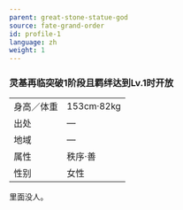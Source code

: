 ```yaml
---
parent: great-stone-statue-god
source: fate-grand-order
id: profile-1
language: zh
weight: 1
---
```


### 灵基再临突破1阶段且羁绊达到Lv.1时开放

<table>
  <tr><td>身高／体重</td><td>153cm·82kg</td></tr>
  <tr><td>出处</td><td>―</td></tr>
  <tr><td>地域</td><td>―</td></tr>
  <tr><td>属性</td><td>秩序·善</td></tr>
  <tr><td>性别</td><td>女性</td></tr>
</table>

里面没人。
